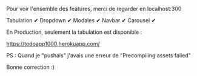 Pour voir l'ensemble des features, merci de regarder en localhost:300 

Tabulation ✔ 
Dropdown ✔
Modales ✔
Navbar ✔
Carousel ✔

En Production, seulement la tabulation est disponible : 

https://todoapp1000.herokuapp.com/

PS : Quand je "pushais" j'avais une erreur de "Precompiling assets failed"

Bonne correction :) 